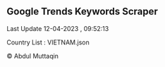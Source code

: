 

## Google Trends Keywords Scraper 
 
Last Update 12-04-2023 , 09:52:13

Country List :
VIETNAM.json



© Abdul Muttaqin 
